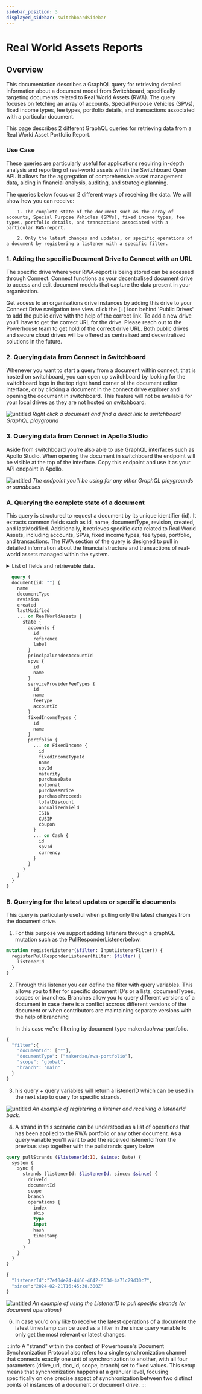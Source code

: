 ```yaml
---
sidebar_position: 3
displayed_sidebar: switchboardSidebar
---
```


# Real World Assets Reports

## Overview

This documentation describes a GraphQL query for retrieving detailed information about a document model from Switchboard, specifically targeting documents related to Real World Assets (RWA). The query focuses on fetching an array of accounts, Special Purpose Vehicles (SPVs), fixed income types, fee types, portfolio details, and transactions associated with a particular document.

This page describes 2 different GraphQL queries for retrieving data from a Real World Asset Portfolio Report.

### Use Case

These queries are particularly useful for applications requiring in-depth analysis and reporting of real-world assets within the Switchboard Open API. It allows for the aggregation of comprehensive asset management data, aiding in financial analysis, auditing, and strategic planning.

The queries below focus on 2 different ways of receiving the data.
We will show how you can receive:

        1. The complete state of the document such as the array of accounts, Special Purpose Vehicles (SPVs), fixed income types, fee types, portfolio details, and transactions associated with a particular RWA-report.

        2. Only the latest changes and updates, or specific operations of a document by registering a listener with a specific filter.

### 1. Adding the specific Document Drive to Connect with an URL

The specific drive where your RWA-report is being stored can be accessed through Connect. Connect functions as your decentralised document drive to access and edit document models that capture the data present in your organisation.

Get access to an organisations drive instances by adding this drive to your Connect Drive navigation tree view. click the (+) icon behind 'Public Drives' to add the public drive with the help of the correct link. To add a new drive you'll have to get the correct URL for the drive. Please reach out to the Powerhouse team to get hold of the correct drive URL. Both public drives and secure cloud drives will be offered as centralised and decentralised solutions in the future.

### 2. Querying data from Connect in Switchboard

Whenever you want to start a query from a document within connect, that is hosted on switchboard, you can open up switchboard by looking for the switchboard logo in the top right hand corner of the document editor interface, or by clicking a document in the connect drive explorer and opening the document in switchboard. This feature will not be available for your local drives as they are not hosted on switchboard.

![untitled](./rwa-reports/raw-reports1.png)
*Right click a document and find a direct link to switchboard GraphQL playground*

### 3. Querying data from Connect in Apollo Studio

Aside from switchboard you're also able to use GraphQL interfaces such as Apollo Studio.
When opening the document in switchboard the endpoint will be visible at the top of the interface. Copy this endpoint and use it as your API endpoint in Apollo.

![untitled](./rwa-reports/raw-reports2.png)
*The endpoint you'll be using for any other GraphQL playgrounds or sandboxes*

### A. Querying the complete state of a document

This query is structured to request a document by its unique identifier (id). It extracts common fields such as id, name, documentType, revision, created, and lastModified.
Additionally, it retrieves specific data related to Real World Assets, including accounts, SPVs, fixed income types, fee types, portfolio, and transactions. The RWA section of the query is designed to pull in detailed information about the financial structure and transactions of real-world assets managed within the system.

<details>
  <summary>List of fields and retrievable data.</summary>

#### Common Document Fields

- `name`: The name of the document.
- `documentType`: The type classification of the document.
- `revision`: The version number of the document.
- `created`: The creation timestamp of the document.
- `lastModified`: The timestamp of when the document was last modified.

#### Real World Assets (RWA) Specific Fields

**State**

- `accounts`
  - `id`: Unique identifier for the account.
  - `reference`: Reference code or number associated with the account.
  - `label`: A user-friendly name or label for the account.
- `principalLenderAccountId`: Identifier for the principal lender's account.
- `spvs`
  - `id`: Unique identifier for the Special Purpose Vehicle (SPV).
  - `name`: Name of the SPV.
- `feeTypes`
  - `id`: Unique identifier for the fee type.
  - `name`: Name of the fee type.
  - `feeType`: The classification or category of the fee.
  - `accountId`: Identifier for the account associated with the fee.
- `fixedIncomeTypes`
  - `id`: Unique identifier for the fixed income type.
  - `name`: Name of the fixed income type.

  **Portfolio**

  **Fixed Income**

  - `id`: Unique identifier for the fixed income asset.
  - `fixedIncomeTypeId`: Identifier for the type of fixed income.
  - `name`: Name of the fixed income asset.
  - `spvId`: Identifier for the SPV associated with the fixed income asset.
  - `maturity`: Maturity date of the fixed income asset.
  - `purchaseDate`: Purchase date of the fixed income asset.
  - `notional`: The notional amount of the fixed income asset.
  - `purchasePrice`: Purchase price of the fixed income asset.
  - `purchaseProceeds`: Proceeds from the purchase of the fixed income asset.
  - `totalDiscount`: Total discount received for the fixed income asset.
  - `annualizedYield`: The annualized yield of the fixed income asset.
  - `ISIN`: International Securities Identification Number for the fixed income asset.
  - `CUSIP`: Committee on Uniform Securities Identification Procedures number for the fixed income asset.
  - `coupon`: Coupon rate of the fixed income asset.

  **Cash**

  - `id`: Unique identifier for the cash holding.
  - `spvId`: Identifier for the SPV associated with the cash holding.
  - `currency`: Currency of the cash holding

</details>

```graphql title="Query for full state"
  query {
  document(id: "") {
    name
    documentType
    revision
    created
    lastModified
    ... on RealWorldAssets {
      state {
        accounts {
          id
          reference
          label
        }
        principalLenderAccountId
        spvs {
          id
          name
        }
        serviceProviderFeeTypes {
          id
          name
          feeType
          accountId
        }
        fixedIncomeTypes {
          id
          name
        }
        portfolio {
          ... on FixedIncome {
            id
            fixedIncomeTypeId
            name
            spvId
            maturity
            purchaseDate
            notional
            purchasePrice
            purchaseProceeds
            totalDiscount
            annualizedYield
            ISIN
            CUSIP
            coupon
          }
          ... on Cash {
            id
            spvId
            currency
          }
        }
      }
    }
  }
}

```

### B. Querying for the latest updates or specific documents

This query is particularly useful when pulling only the latest changes from the document drive. 

1. For this purpose we support adding listeners through a graphQL mutation such as the PullResponderListenerbelow. 

```graphql
mutation registerListener($filter: InputListenerFilter!) {
  registerPullResponderListener(filter: $filter) {
    listenerId
  }
}
```

2. Through this listener you can define the filter with query variables. 
This allows you to filter for specific document ID's or a lists, documentTypes, scopes or branches. Branches allow you to query different versions of a document in case there is a conflict accross different versions of the document or when contributors are maintaining separate versions with the help of branching

    In this case we're filtering by document type makerdao/rwa-portfolio.

```graphql
{
  "filter":{
    "documentId": ["*"],
    "documentType": ["makerdao/rwa-portfolio"],
    "scope": "global",
    "branch": "main"
  }
}
```

3. his query + query variables will return a listenerID which can be used in the next step to query for specific strands. 

![untitled](./rwa-reports/rwaRegister.png)
*An example of registering a listener and receiving a listenerId back.*

4. A strand in this scenario can be understood as a list of operations that has been applied to the RWA portfolio or any other document. As a query variable you'll want to add the received listenerId from the previous step together with the pullstrands query below

```graphql title="Pullstrands query"	
query pullStrands ($listenerId:ID, $since: Date) {
  system {
    sync {
      strands (listenerId: $listenerId, since: $since) {
        driveId
        documentId
        scope
        branch
        operations {
          index
          skip
          type
          input
          hash
          timestamp
        }
      }
    }
  }
}
```

```graphql title="Query variables for pullStrands"
{
  "listenerId":"7ef04e24-4466-4642-863d-4a71c29d30c7",
  "since":"2024-02-21T16:45:30.300Z"
}
```

![untitled](./rwa-reports/listener-raw.png)
*An example of using the ListenerID to pull specific strands (or document operations)* 

6. In case you'd only like to receive the latest operations of a document the latest timestamp can be used as a filter in the since query variable to only get the most relevant or latest changes. 

:::info
A "strand" within the context of Powerhouse's Document Synchronization Protocol also refers to a single synchronization channel that connects exactly one unit of synchronization to another, with all four parameters (drive_url, doc_id, scope, branch) set to fixed values. This setup means that synchronization happens at a granular level, focusing specifically on one precise aspect of synchronization between two distinct points of instances of a document or document drive.
:::